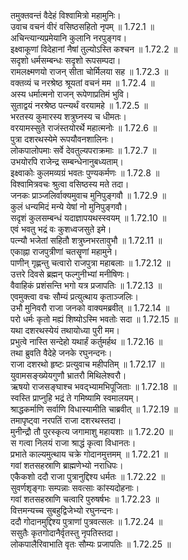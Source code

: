 
तमुक्तवन्तं वैदेहं विश्वामित्रो महामुनिः।  
उवाच वचनं वीरं वसिष्ठसहितो नृपम् ॥ 1.72.1 ॥   
अचिन्त्यान्यप्रमेयानि कुलानि नरपुङ्गव।  
इक्ष्वाकूणां विदेहानां नैषां तुल्योऽस्ति कश्चन ॥ 1.72.2 ॥   
सदृशो धर्मसम्बन्धः सदृशो रूपसम्पदा।  
रामलक्ष्मणयो राजन् सीता चोर्मिलया सह ॥ 1.72.3 ॥   
वक्तव्यं च नरश्रेष्ठ श्रूयतां वचनं मम ॥ 1.72.4 ॥   
अस्य धर्मात्मनो राजन् रूपेणाप्रतिमं भुवि।  
सुताद्वयं नरश्रेष्ठ पत्न्यर्थं वरयामहे ॥ 1.72.5 ॥   
भरतस्य कुमारस्य शत्रुघ्नस्य च धीमतः।  
वरयामस्सुते राजंस्तयोरर्थे महात्मनोः ॥ 1.72.6 ॥   
पुत्रा दशरथस्येमे रूपयौवनशालिनः।  
लोकपालोपमाः सर्वे देवतुल्यपराक्रमाः ॥ 1.72.7 ॥   
उभयोरपि राजेन्द्र सम्बन्धेनानुबध्यताम्।  
इक्ष्वाकोः कुलमव्यग्रं भवतः पुण्यकर्मणः ॥ 1.72.8 ॥   
विश्वामित्रवचः श्रुत्वा वसिष्ठस्य मते तदा।  
जनकः प्राञ्जलिर्वाक्यमुवाच मुनिपुङ्गवौ ॥ 1.72.9 ॥   
कुलं धन्यमिदं मन्ये येषां नो मुनिपुङ्गवौ।  
सदृशं कुलसम्बन्धं यदाज्ञापयथस्स्वयम् ॥ 1.72.10 ॥   
एवं भवतु भद्रं वः कुशध्वजसुते इमे।  
पत्न्यौ भजेतां सहितौ शत्रुघ्नभरतावुभौ ॥ 1.72.11 ॥   
एकाह्ना राजपुत्रीणां चतसॄणां महामुने।  
पाणीन् गृह्णन्तु चत्वारो राजपुत्रा महाबलाः ॥ 1.72.12 ॥   
उत्तरे दिवसे ब्रह्मन् फल्गुनीभ्यां मनीषिणः।  
वैवाहिकं प्रशंसन्ति भगो यत्र प्रजापतिः ॥ 1.72.13 ॥   
एवमुक्त्वा वचः सौम्यं प्रत्युत्थाय कृताञ्जलिः।  
उभौ मुनिवरौ राजा जनको वाक्यमब्रवीत् ॥ 1.72.14 ॥   
परो धर्मः कृतो मह्यं शिष्योऽस्मि भवतोः सदा ॥ 1.72.15 ॥   
यथा दशरथस्येयं तथायोध्या पुरी मम।  
प्रभुत्वे नास्ति सन्देहो यथार्हं कर्तुमर्हथ ॥ 1.72.16 ॥   
तथा ब्रुवति वैदेहे जनके रघुनन्दनः।  
राजा दशरथो हृष्टः प्रत्युवाच महीपतिम् ॥ 1.72.17 ॥   
युवामसङ्ख्येयगुणौ भ्रातरौ मिथिलेश्वरौ।  
ऋषयो राजसङ्घाश्च भवद्भ्यामभिपूजिताः ॥ 1.72.18 ॥   
स्वस्ति प्राप्नुहि भद्रं ते गमिष्यामि स्वमालयम्।  
श्राद्धकर्माणि सर्वाणि विधास्यामीति चाब्रवीत् ॥ 1.72.19 ॥   
तमापृष्ट्वा नरपतिं राजा दशरथस्तदा।  
मुनीन्द्रौ तौ पुरस्कृत्य जगामाशु महायशाः ॥ 1.72.20 ॥   
स गत्वा निलयं राजा श्राद्धं कृत्वा विधानतः।  
प्रभाते काल्यमुत्थाय चक्रे गोदानमुत्तमम् ॥ 1.72.21 ॥   
गवां शतसहस्राणि ब्राह्मणेभ्यो नराधिपः।  
एकैकशो ददौ राजा पुत्रानुद्दिश्य धर्मतः ॥ 1.72.22 ॥   
सुवर्णशृङ्गाः सम्पन्नाः सवत्साः कांस्यदोहनाः।  
गवां शतसहस्राणि चत्वारि पुरुषर्षभः ॥ 1.72.23 ॥   
वित्तमन्यच्च सुबहुद्विजेभ्यो रघुनन्दनः।  
ददौ गोदानमुद्दिश्य पुत्राणां पुत्रवत्सलः ॥ 1.72.24 ॥   
ससुतैः कृतगोदानैर्वृतस्तु नृपतिस्तदा।  
लोकपालैरिवाभाति वृतः सौम्यः प्रजापतिः ॥ 1.72.25 ॥   
